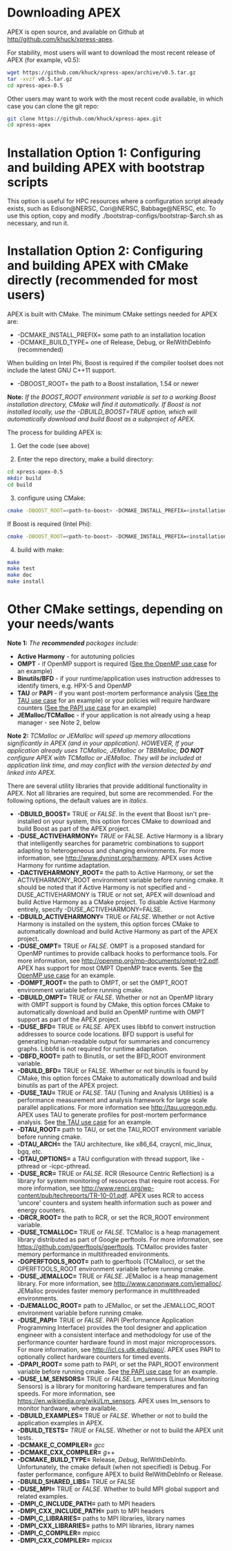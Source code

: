 # Downloading APEX

APEX is open source, and available on Github at [http//github.com/khuck/xpress-apex](http//github.com/khuck/xpress-apex).

For stability, most users will want to download the most recent release of APEX (for example, v0.5):

```bash
wget https://github.com/khuck/xpress-apex/archive/v0.5.tar.gz
tar -xvzf v0.5.tar.gz
cd xpress-apex-0.5
```

Other users may want to work with the most recent code available, in which case you can clone the git repo:

```bash
git clone https://github.com/khuck/xpress-apex.git
cd xpress-apex
```

# Installation Option 1: Configuring and building APEX with bootstrap scripts

This option is useful for HPC resources where a configuration script already exists, such as Edison@NERSC, Cori@NERSC, Babbage@NERSC, etc.  To use this option, copy and modify ./bootstrap-configs/bootstrap-$arch.sh as necessary, and run it.

# Installation Option 2: Configuring and building APEX with CMake directly (recommended for most users)

APEX is built with CMake. The minimum CMake settings needed for APEX are:

* -DCMAKE_INSTALL_PREFIX= some path to an installation location
* -DCMAKE_BUILD_TYPE= one of Release, Debug, or RelWithDebInfo (recommended)

When building on Intel Phi, Boost is required if the compiler toolset does not include the latest GNU C++11 support.

* -DBOOST_ROOT= the path to a Boost installation, 1.54 or newer

**Note:** *If the BOOST_ROOT environment variable is set to a working Boost installation directory, CMake will find it automatically. If Boost is not installed locally, use the -DBUILD_BOOST=TRUE option, which will automatically download and build Boost as a subproject of APEX.*

The process for building APEX is:

1) Get the code (see above)

2) Enter the repo directory, make a build directory:

```bash
cd xpress-apex-0.5
mkdir build
cd build
```

3) configure using CMake:

```bash
cmake -DBOOST_ROOT=<path-to-boost> -DCMAKE_INSTALL_PREFIX=<installation-path> -DCMAKE_BUILD_TYPE=RelWithDebInfo ..
```

If Boost is required (Intel Phi):

```bash
cmake -DBOOST_ROOT=<path-to-boost> -DCMAKE_INSTALL_PREFIX=<installation-path> -DCMAKE_BUILD_TYPE=RelWithDebInfo ..
```

4) build with make:

```bash
make
make test
make doc
make install
```

# Other CMake settings, depending on your needs/wants

**Note 1:** *The **recommended** packages include:*

* **Active Harmony** - for autotuning policies
* **OMPT** - if OpenMP support is required ([See the OpenMP use case](usecases.md#openmp-example) for an example)
* **Binutils/BFD** - if your runtime/application uses instruction addresses to identify timers, e.g. HPX-5 and OpenMP
* **TAU** *or* **PAPI** - if you want post-mortem performance analysis ([See the TAU use case](usecases.md#with-tau) for an example) or your policies will require hardware counters ([See the PAPI use case](usecases.md#with-papi) for an example)
* **JEMalloc/TCMalloc** - if your application is not already using a heap manager - see Note 2, below

**Note 2:** *TCMalloc or JEMalloc will speed up memory allocations *significantly* in APEX (and in your application). HOWEVER, If your application already uses TCMalloc, JEMalloc or TBBMalloc, **DO NOT** configure APEX with TCMalloc or JEMalloc. They will be included at application link time, and may conflict with the version detected by and linked into APEX.*

There are several utility libraries that provide additional functionality in APEX. Not all libraries are required, but some are recommended.  For the following options, the default values are in *italics*.

* **-DBUILD\_BOOST=**
  TRUE or *FALSE*.  In the event that Boost isn't pre-installed on your system, this option forces CMake to download and build Boost as part of the APEX project.
* **-DUSE\_ACTIVEHARMONY=**
  *TRUE* or FALSE.  Active Harmony is a library that intelligently searches for parametric combinations to support adapting to heterogeneous and changing environments.  For more information, see <http://www.dyninst.org/harmony>.  APEX uses Active Harmony for runtime adaptation.
* **-DACTIVEHARMONY\_ROOT=**
  the path to Active Harmony, or set the ACTIVEHARMONY_ROOT environment variable before running cmake.  It should be noted that if Active Harmony is not specified and -DUSE_ACTIVEHARMONY is TRUE or not set, APEX will download and build Active Harmony as a CMake project. To disable Active Harmony entirely, specify -DUSE_ACTIVEHARMONY=FALSE.
* **-DBUILD\_ACTIVEHARMONY=**
  TRUE or *FALSE*.  Whether or not Active Harmony is installed on the system, this option forces CMake to automatically download and build Active Harmony as part of the APEX project.
* **-DUSE\_OMPT=**
  TRUE or *FALSE*.  OMPT is a proposed standard for OpenMP runtimes to provide callback hooks to performance tools. For more information, see <http://openmp.org/mp-documents/ompt-tr2.pdf>.  APEX has support for most OMPT OpenMP trace events. See [the OpenMP use case](usecases.md#openmp-example) for an example.
* **-DOMPT\_ROOT=**
  the path to OMPT, or set the OMPT_ROOT environment variable before running cmake.
* **-DBUILD\_OMPT=**
  TRUE or *FALSE*. Whether or not an OpenMP library with OMPT support is found by CMake, this option forces CMake to automatically download and build an OpenMP runtime with OMPT support as part of the APEX project.
* **-DUSE\_BFD=**
  TRUE or *FALSE*.  APEX uses libbfd to convert instruction addresses to source code locations. BFD support is useful for generating human-readable output for summaries and concurrency graphs. Libbfd is not required for runtime adaptation.
* **-DBFD\_ROOT=**
  path to Binutils, or set the BFD_ROOT environment variable.
* **-DBUILD\_BFD=**
  TRUE or FALSE.  Whether or not binutils is found by CMake, this option forces CMake to automatically download and build binutils as part of the APEX project.
* **-DUSE\_TAU=**
  TRUE or *FALSE*.  TAU (Tuning and Analysis Utilities) is a performance measurement and analysis framework for large scale parallel applications. For more information see <http://tau.uoregon.edu>.  APEX uses TAU to generate profiles for post-mortem performance analysis. See [the TAU use case](usecases.md#tau-example) for an example.
* **-DTAU\_ROOT=**
  path to TAU, or set the TAU_ROOT environment variable before running cmake.
* **-DTAU\_ARCH=**
  the TAU architecture, like x86_64, craycnl, mic_linux, bgq, etc.
* **-DTAU\_OPTIONS=**
  a TAU configuration with thread support, like -pthread or -icpc-pthread.
* **-DUSE\_RCR=**
  TRUE or *FALSE*.  RCR (Resource Centric Reflection) is a library for system monitoring of resources that require root access.  For more information, see <http://www.renci.org/wp-content/pub/techreports/TR-10-01.pdf>.  APEX uses RCR to access 'uncore' counters and system health information such as power and energy counters.
* **-DRCR\_ROOT=**
  the path to RCR, or set the RCR_ROOT environment variable.
* **-DUSE\_TCMALLOC=**
  TRUE or *FALSE*.  TCMalloc is a heap management library distributed as part of Google perftools. For more information, see <https://github.com/gperftools/gperftools>.  TCMalloc provides faster memory performance in multithreaded environments.
* **-DGPERFTOOLS\_ROOT=**
  path to gperftools (TCMalloc), or set the GPERFTOOLS_ROOT environment variable before running cmake.
* **-DUSE\_JEMALLOC=**
  TRUE or *FALSE*.  JEMalloc is a heap management library.  For more information, see <http://www.canonware.com/jemalloc/>.  JEMalloc provides faster memory performance in multithreaded environments.
* **-DJEMALLOC\_ROOT=**
  path to JEMalloc, or set the JEMALLOC_ROOT environment variable before running cmake.
* **-DUSE\_PAPI=**
  TRUE or *FALSE*.  PAPI (Performance Application Programming Interface) provides the tool designer and application engineer with a consistent interface and methodology for use of the performance counter hardware found in most major microprocessors.  For more information, see <http://icl.cs.utk.edu/papi/>.  APEX uses PAPI to optionally collect hardware counters for timed events.
* **-DPAPI\_ROOT=**
  some path to PAPI, or set the PAPI_ROOT environment variable before running cmake. See [the PAPI use case](usecases.md#papi-example) for an example.
* **-DUSE\_LM\_SENSORS=**
  TRUE or *FALSE*. Lm\_sensors (Linux Monitoring Sensors) is a library for monitoring hardware temperatures and fan speeds. For more information, see <https://en.wikipedia.org/wiki/Lm_sensors>.  APEX uses lm\_sensors to monitor hardware, where available.
* **-DBUILD\_EXAMPLES=**
  TRUE or *FALSE*. Whether or not to build the application examples in APEX.
* **-DBUILD\_TESTS=**
  *TRUE* or FALSE. Whether or not to build the APEX unit tests.
* **-DCMAKE\_C\_COMPILER=**
  *gcc*
* **-DCMAKE\_CXX\_COMPILER=**
  *g++*
* **-DCMAKE\_BUILD\_TYPE=**
  Release, *Debug*, RelWithDebInfo. Unfortunately, the cmake default (when not specified) is Debug. For faster performance, configure APEX to build RelWithDebInfo or Release.
* **-DBUILD\_SHARED\_LIBS=**
  TRUE or FALSE
* **-DUSE\_MPI=**
  TRUE or *FALSE*. Whether to build MPI global support and related examples.
* **-DMPI\_C\_INCLUDE\_PATH=**
  path to MPI headers
* **-DMPI\_CXX\_INCLUDE\_PATH=**
  path to MPI headers
* **-DMPI\_C\_LIBRARIES=**
  paths to MPI libraries, library names
* **-DMPI\_CXX\_LIBRARIES=**
  paths to MPI libraries, library names
* **-DMPI\_C\_COMPILER=**
  mpicc
* **-DMPI\_CXX\_COMPILER=**
  mpicxx
